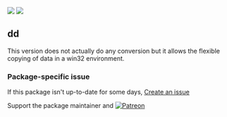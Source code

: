 [![](https://img.shields.io/chocolatey/v/dd?color=green&label=dd)](https://chocolatey.org/packages/dd) [![](https://img.shields.io/chocolatey/dt/dd)](https://chocolatey.org/packages/dd)

## dd
This version does not actually do any conversion but it allows the flexible copying of data in a win32 environment.

### Package-specific issue
If this package isn't up-to-date for some days, [Create an issue](https://github.com/tunisiano187/Chocolatey-packages/issues/new/choose)

Support the package maintainer and [![Patreon](https://cdn.jsdelivr.net/gh/tunisiano187/Chocolatey-packages@d15c4e19c709e7148588d4523ffc6dd3cd3c7e5e/icons/patreon.png)](https://www.patreon.com/tunisiano)